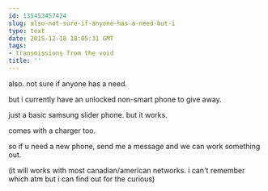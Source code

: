 ```yaml
---
id: 135453457424
slug: also-not-sure-if-anyone-has-a-need-but-i
type: text
date: 2015-12-18 18:05:31 GMT
tags:
- transmissions from the void
title: ''
---
```


also. not sure if anyone has a need.

but i currently have an unlocked non-smart phone to give away.

just a basic samsung slider phone. but it works.

comes with a charger too.

so if u need a new phone, send me a message and we can work something out.

(it will works with most canadian/american networks. i can't remember which atm but i can find out for the curious)